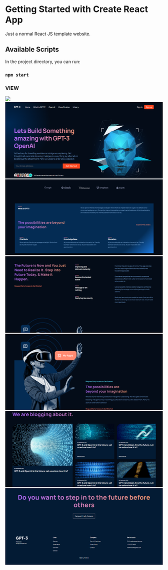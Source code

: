 # Getting Started with Create React App

Just a normal React JS template website.

## Available Scripts

In the project directory, you can run:

### `npm start`

### VIEW

![](images/Template.gif)
![](images/1.png)
![](images/2.png)
![](images/3.png)
![](images/4.png)
![](images/5.png)
![](images/6.png)
